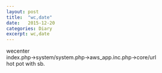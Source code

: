 ```yaml
---
layout: post
title:  "wc,date"
date:   2015-12-20
categories: Diary
excerpt: wc,date
---
```

wecenter
<br>
index.php->system/system.php->aws_app.inc.php->core/url
<br>
hot pot with sb.
<br>

